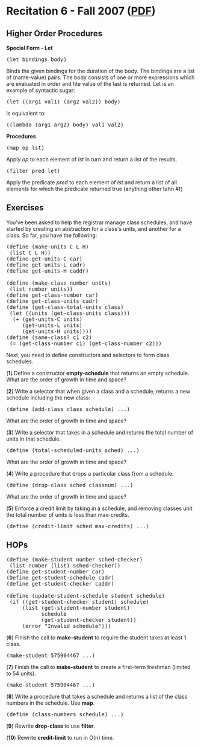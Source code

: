 Recitation 6 - Fall 2007 ([PDF](http://people.csail.mit.edu/jastr/6001/fall07/r06.pdf))
=======================================================================================

Higher Order Procedures
----------------------- 

**Special Form - Let**

<pre>(let bindings body)</pre>

Binds the given bindings for the duration of the body. The bindings are a list of (name-value) pairs. The body consists of one or more expressions which are evaluated in order and hte value of the last is returned. Let is an example of syntactic sugar:

<pre>(let ((arg1 val1) (arg2 val2)) body)</pre>

Is equivalent to:

<pre>((lambda (arg1 arg2) body) val1 val2)</pre>

**Procedures**

<pre>(map op lst)</pre> 

Apply *op* to each element of *lst* in turn and return a list of the results.

<pre>(filter pred let)</pre>

Apply the predicate *pred* to each element of *lst* and return a list of all elements for which the predicate returned true (anything other tahn #f)

Exercises
--------- 

You've been asked to help the registrar manage class schedules, and have started by creating an abstraction for a class's units, and another for a class. So far, you have the following:

<pre>
(define (make-units C L H) 
 (list C L H))
(define get-units-C car)
(define get-units-L cadr)
(define get-units-H caddr)

(define (make-class number units)
 (list number units))
(define get-class-number car)
(define get-class-units cadr)
(define (get-class-total-units class)
 (let ((units (get-class-units class)))
  (+ (get-units-C units)
     (get-units-L units)
     (get-units-H units))))
(define (same-class? c1 c2)
 (= (get-class-number c1) (get-class-number c2)))
</pre>

Next, you need to define constructors and selectors to form class schedules.

(**1**) Define a constructor **empty-schedule** that returns an empty schedule. What are the order of growth in time and space?

(**2**) Write a selector that when given a class and a schedule, returns a new schedule including the new class:

<pre>(define (add-class class schedule) ...)</pre>

What are the order of growth in time and space?

(**3**) Write a selector that takes in a schedule and returns the total number of units in that schedule.

<pre>(define (total-scheduled-units sched) ...)</pre>

What are the order of growth in time and space?

(**4**) Write a procedure that drops a particular class from a schedule.

<pre>(define (drop-class sched classnum) ...)</pre>

What are the order of growth in time and space?

(**5**) Enforce a credit limit by taking in a schedule, and removing classes unit the total number of units is less than max-credits.

<pre>(define (credit-limit sched max-credits) ...)</pre>

HOPs
---- 

<pre>
(define (make-student number sched-checker)
 (list number (list) sched-checker))
(define get-student-number car)
(Define get-student-schedule cadr)
(define get-student-checker caddr)

(define (update-student-schedule student schedule)
 (if ((get-student-checker student) schedule)
     (list (get-student-number student) 
           schedule
           (get-student-checker student))
     (error "Invalid schedule")))
</pre>

(**6**) Finish the call to **make-student** to require the student takes at least 1 class.

<pre>(make-student 575904467 ...)</pre>

(**7**) Finish the call to **make-student** to create a first-term freshman (limited to 54 units).

<pre>(make-student 575904467 ...)</pre>

(**8**) Write a procedure that takes a schedule and returns a list of the class numbers in the schedule. Use **map**.

<pre>(define (class-numbers schedule) ...)</pre>

(**9**) Rewrite **drop-class** to use **filter**.

(**10**) Rewrite **credit-limit** to run in O(n) time.